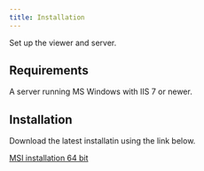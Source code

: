 ```yaml
---
title: Installation
---
```


Set up the viewer and server.

## Requirements

A server running MS Windows with IIS 7 or newer.


## Installation

Download the latest installatin using the link below.


[MSI installation 64 bit](https://dl.rasterex.com/RxView360_Foxit_64R12B5.msi)

